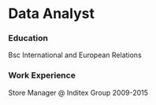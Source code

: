 # Data Analyst

### Education
Bsc International and European Relations

### Work Experience
Store Manager @ Inditex Group 2009-2015

